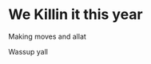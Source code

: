 <!DOCTYPE html>
<html>
<head>
<title> EMoney Worldwide </title>
<meta name="text:Font Size" content"50px"/>
<meta name="Title Size" content"100px"/>
</head>
<h1> We Killin it this year </h1>
<p> Making moves and allat </p>
<body>
  Wassup yall 
</body>
  



</html>

